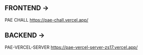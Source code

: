 ## FRONTEND -> 
PAE CHALL
https://pae-chall.vercel.app/
## BACKEND ->
PAE-VERCEL-SERVER 
https://pae-vercel-server-zs17.vercel.app/
